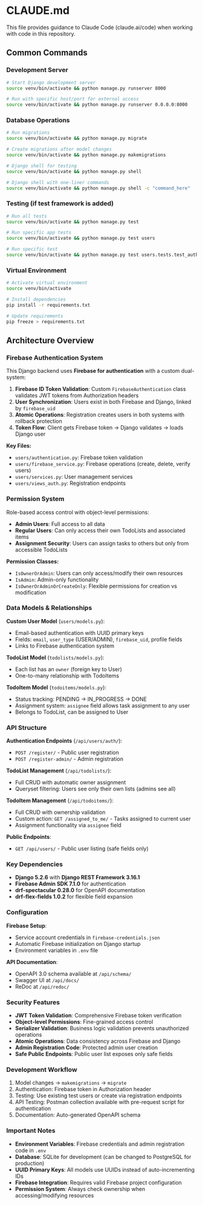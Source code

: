 # CLAUDE.md

This file provides guidance to Claude Code (claude.ai/code) when working with code in this repository.

## Common Commands

### Development Server
```bash
# Start Django development server
source venv/bin/activate && python manage.py runserver 8000

# Run with specific host/port for external access
source venv/bin/activate && python manage.py runserver 0.0.0.0:8000
```

### Database Operations
```bash
# Run migrations
source venv/bin/activate && python manage.py migrate

# Create migrations after model changes
source venv/bin/activate && python manage.py makemigrations

# Django shell for testing
source venv/bin/activate && python manage.py shell

# Django shell with one-liner commands
source venv/bin/activate && python manage.py shell -c "command_here"
```

### Testing (if test framework is added)
```bash
# Run all tests
source venv/bin/activate && python manage.py test

# Run specific app tests
source venv/bin/activate && python manage.py test users

# Run specific test
source venv/bin/activate && python manage.py test users.tests.test_authentication
```

### Virtual Environment
```bash
# Activate virtual environment
source venv/bin/activate

# Install dependencies
pip install -r requirements.txt

# Update requirements
pip freeze > requirements.txt
```

## Architecture Overview

### Firebase Authentication System
This Django backend uses **Firebase for authentication** with a custom dual-system:

1. **Firebase ID Token Validation**: Custom `FirebaseAuthentication` class validates JWT tokens from Authorization headers
2. **User Synchronization**: Users exist in both Firebase and Django, linked by `firebase_uid`
3. **Atomic Operations**: Registration creates users in both systems with rollback protection
4. **Token Flow**: Client gets Firebase token → Django validates → loads Django user

**Key Files:**
- `users/authentication.py`: Firebase token validation
- `users/firebase_service.py`: Firebase operations (create, delete, verify users)
- `users/services.py`: User management services
- `users/views_auth.py`: Registration endpoints

### Permission System
Role-based access control with object-level permissions:

- **Admin Users**: Full access to all data
- **Regular Users**: Can only access their own TodoLists and associated items
- **Assignment Security**: Users can assign tasks to others but only from accessible TodoLists

**Permission Classes:**
- `IsOwnerOrAdmin`: Users can only access/modify their own resources
- `IsAdmin`: Admin-only functionality
- `IsOwnerOrAdminOrCreateOnly`: Flexible permissions for creation vs modification

### Data Models & Relationships
**Custom User Model** (`users/models.py`):
- Email-based authentication with UUID primary keys
- Fields: `email`, `user_type` (USER/ADMIN), `firebase_uid`, profile fields
- Links to Firebase authentication system

**TodoList Model** (`todolists/models.py`):
- Each list has an `owner` (foreign key to User)
- One-to-many relationship with TodoItems

**TodoItem Model** (`todoitems/models.py`):
- Status tracking: PENDING → IN_PROGRESS → DONE
- Assignment system: `assignee` field allows task assignment to any user
- Belongs to TodoList, can be assigned to User

### API Structure
**Authentication Endpoints** (`/api/users/auth/`):
- `POST /register/` - Public user registration
- `POST /register-admin/` - Admin registration

**TodoList Management** (`/api/todolists/`):
- Full CRUD with automatic owner assignment
- Queryset filtering: Users see only their own lists (admins see all)

**TodoItem Management** (`/api/todoitems/`):
- Full CRUD with ownership validation
- Custom action: `GET /assigned_to_me/` - Tasks assigned to current user
- Assignment functionality via `assignee` field

**Public Endpoints**:
- `GET /api/users/` - Public user listing (safe fields only)

### Key Dependencies
- **Django 5.2.6** with **Django REST Framework 3.16.1**
- **Firebase Admin SDK 7.1.0** for authentication
- **drf-spectacular 0.28.0** for OpenAPI documentation
- **drf-flex-fields 1.0.2** for flexible field expansion

### Configuration
**Firebase Setup**:
- Service account credentials in `firebase-credentials.json`
- Automatic Firebase initialization on Django startup
- Environment variables in `.env` file

**API Documentation**:
- OpenAPI 3.0 schema available at `/api/schema/`
- Swagger UI at `/api/docs/`
- ReDoc at `/api/redoc/`

### Security Features
- **JWT Token Validation**: Comprehensive Firebase token verification
- **Object-level Permissions**: Fine-grained access control
- **Serializer Validation**: Business logic validation prevents unauthorized operations
- **Atomic Operations**: Data consistency across Firebase and Django
- **Admin Registration Code**: Protected admin user creation
- **Safe Public Endpoints**: Public user list exposes only safe fields

### Development Workflow
1. Model changes → `makemigrations` → `migrate`
2. Authentication: Firebase token in Authorization header
3. Testing: Use existing test users or create via registration endpoints
4. API Testing: Postman collection available with pre-request script for authentication
5. Documentation: Auto-generated OpenAPI schema

### Important Notes
- **Environment Variables**: Firebase credentials and admin registration code in `.env`
- **Database**: SQLite for development (can be changed to PostgreSQL for production)
- **UUID Primary Keys**: All models use UUIDs instead of auto-incrementing IDs
- **Firebase Integration**: Requires valid Firebase project configuration
- **Permission System**: Always check ownership when accessing/modifying resources
